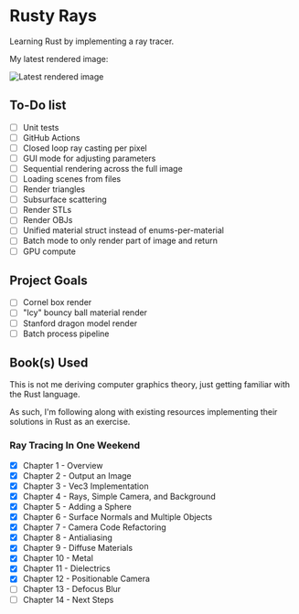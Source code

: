 # Rusty Rays

Learning Rust by implementing a ray tracer.

My latest rendered image:

![Latest rendered image](./image.png)

## To-Do list

- [ ] Unit tests
- [ ] GitHub Actions
- [ ] Closed loop ray casting per pixel
- [ ] GUI mode for adjusting parameters
- [ ] Sequential rendering across the full image
- [ ] Loading scenes from files
- [ ] Render triangles
- [ ] Subsurface scattering
- [ ] Render STLs
- [ ] Render OBJs
- [ ] Unified material struct instead of enums-per-material
- [ ] Batch mode to only render part of image and return
- [ ] GPU compute

## Project Goals

- [ ] Cornel box render
- [ ] "Icy" bouncy ball material render
- [ ] Stanford dragon model render
- [ ] Batch process pipeline

## Book(s) Used

This is not me deriving computer graphics theory, just getting familiar with the Rust language.

As such, I'm following along with existing resources implementing their solutions in Rust as an exercise.

### Ray Tracing In One Weekend

- [X] Chapter  1 - Overview
- [X] Chapter  2 - Output an Image
- [X] Chapter  3 - Vec3 Implementation
- [X] Chapter  4 - Rays, Simple Camera, and Background
- [X] Chapter  5 - Adding a Sphere
- [X] Chapter  6 - Surface Normals and Multiple Objects
- [X] Chapter  7 - Camera Code Refactoring
- [X] Chapter  8 - Antialiasing
- [X] Chapter  9 - Diffuse Materials
- [X] Chapter 10 - Metal
- [X] Chapter 11 - Dielectrics
- [X] Chapter 12 - Positionable Camera
- [ ] Chapter 13 - Defocus Blur
- [ ] Chapter 14 - Next Steps
